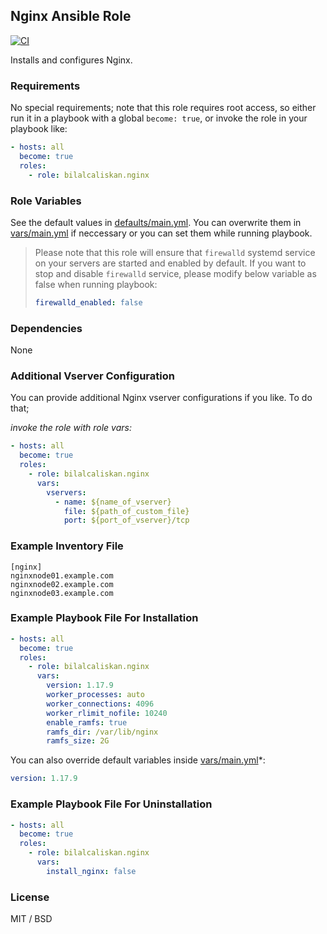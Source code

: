 ## Nginx Ansible Role

[![CI](https://github.com/bilalcaliskan/nginx-ansible-role/workflows/CI/badge.svg?event=push)](https://github.com/bilalcaliskan/nginx-ansible-role/actions?query=workflow%3ACI)

Installs and configures Nginx.

### Requirements

No special requirements; note that this role requires root access, so either run it in a playbook with a global `become: true`, or invoke the role in your playbook like:

```yaml
- hosts: all
  become: true
  roles:
    - role: bilalcaliskan.nginx
```

### Role Variables
See the default values in [defaults/main.yml](defaults/main.yml). You can overwrite them in [vars/main.yml](vars/main.yml) if neccessary or you can set them while running playbook.

> Please note that this role will ensure that `firewalld` systemd service on your servers are started and enabled by default. If you want to stop and disable `firewalld` service, please modify below variable as false when running playbook:  
> ```yaml  
> firewalld_enabled: false

### Dependencies

None

### Additional Vserver Configuration

You can provide additional Nginx vserver configurations if you like. To do that;

_invoke the role with role vars:_
```yaml
- hosts: all
  become: true
  roles:
    - role: bilalcaliskan.nginx
      vars:
        vservers:
          - name: ${name_of_vserver}
            file: ${path_of_custom_file}
            port: ${port_of_vserver}/tcp
```

### Example Inventory File
```
[nginx]
nginxnode01.example.com
nginxnode02.example.com
nginxnode03.example.com
```

### Example Playbook File For Installation

```yaml
- hosts: all
  become: true
  roles:
    - role: bilalcaliskan.nginx
      vars:
        version: 1.17.9
        worker_processes: auto
        worker_connections: 4096
        worker_rlimit_nofile: 10240
        enable_ramfs: true
        ramfs_dir: /var/lib/nginx
        ramfs_size: 2G
```

You can also override default variables inside [vars/main.yml](vars/main.yml)*:
```yaml
version: 1.17.9
```

### Example Playbook File For Uninstallation

```yaml
- hosts: all
  become: true
  roles:
    - role: bilalcaliskan.nginx
      vars:
        install_nginx: false
```

### License

MIT / BSD
